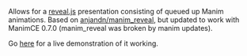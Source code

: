 Allows for a <a href="https://github.com/hakimel/reveal.js/">reveal.js</a> presentation consisting of queued up Manim animations. Based on <a href="https://github.com/anjandn/manim_reveal">anjandn/manim_reveal</a>, but updated to work with ManimCE 0.7.0 (manim_reveal was broken by manim updates).

Go <a href="https://christopherchubb.com/manim_slides">here</a> for a live demonstration of it working.
